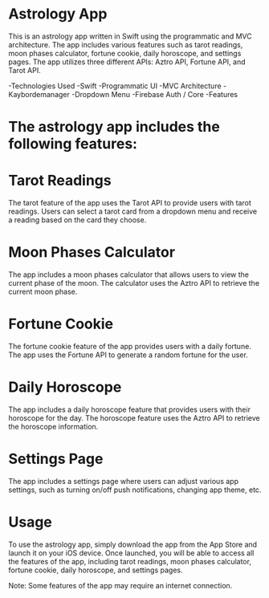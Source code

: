 # Astrology App
This is an astrology app written in Swift using the programmatic and MVC architecture. The app includes various features such as tarot readings, moon phases calculator, fortune cookie, daily horoscope, and settings pages. The app utilizes three different APIs: Aztro API, Fortune API, and Tarot API.

-Technologies Used
-Swift
-Programmatic UI
-MVC Architecture
-Kaybordemanager
-Dropdown Menu
-Firebase Auth / Core
-Features
# The astrology app includes the following features:

# Tarot Readings
The tarot feature of the app uses the Tarot API to provide users with tarot readings. Users can select a tarot card from a dropdown menu and receive a reading based on the card they choose.

# Moon Phases Calculator
The app includes a moon phases calculator that allows users to view the current phase of the moon. The calculator uses the Aztro API to retrieve the current moon phase.

# Fortune Cookie
The fortune cookie feature of the app provides users with a daily fortune. The app uses the Fortune API to generate a random fortune for the user.

# Daily Horoscope
The app includes a daily horoscope feature that provides users with their horoscope for the day. The horoscope feature uses the Aztro API to retrieve the horoscope information.

# Settings Page
The app includes a settings page where users can adjust various app settings, such as turning on/off push notifications, changing app theme, etc.

# Usage
To use the astrology app, simply download the app from the App Store and launch it on your iOS device. Once launched, you will be able to access all the features of the app, including tarot readings, moon phases calculator, fortune cookie, daily horoscope, and settings pages.

Note: Some features of the app may require an internet connection.

